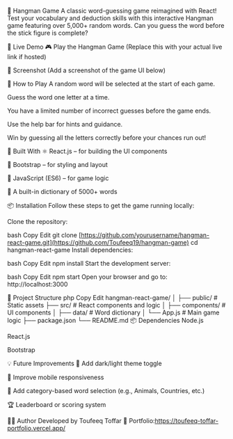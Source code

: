 🎯 Hangman Game
A classic word-guessing game reimagined with React! Test your vocabulary and deduction skills with this interactive Hangman game featuring over 5,000+ random words. Can you guess the word before the stick figure is complete?

🚀 Live Demo
🎮 Play the Hangman Game
(Replace this with your actual live link if hosted)

📸 Screenshot
(Add a screenshot of the game UI below)

🧠 How to Play
A random word will be selected at the start of each game.

Guess the word one letter at a time.

You have a limited number of incorrect guesses before the game ends.

Use the help bar for hints and guidance.

Win by guessing all the letters correctly before your chances run out!

🧰 Built With
⚛️ React.js – for building the UI components

💄 Bootstrap – for styling and layout

🔧 JavaScript (ES6) – for game logic

🧠 A built-in dictionary of 5000+ words

📦 Installation
Follow these steps to get the game running locally:

Clone the repository:

bash
Copy
Edit
git clone [https://github.com/yourusername/hangman-react-game.git](https://github.com/Toufeeq19/hangman-game)
cd hangman-react-game
Install dependencies:

bash
Copy
Edit
npm install
Start the development server:

bash
Copy
Edit
npm start
Open your browser and go to:
http://localhost:3000

📁 Project Structure
php
Copy
Edit
hangman-react-game/
│
├── public/              # Static assets
├── src/                 # React components and logic
│   ├── components/      # UI components
│   ├── data/            # Word dictionary
│   └── App.js           # Main game logic
├── package.json
└── README.md
📦 Dependencies
Node.js

React.js

Bootstrap

💡 Future Improvements
🎨 Add dark/light theme toggle

📱 Improve mobile responsiveness

🧠 Add category-based word selection (e.g., Animals, Countries, etc.)

🏆 Leaderboard or scoring system

🙋‍♂️ Author 
Developed by Toufeeq Toffar 🔗 Portfolio:https://toufeeq-toffar-portfolio.vercel.app/
